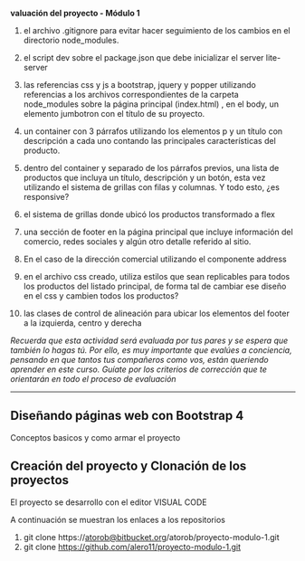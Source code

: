 **valuación del proyecto - Módulo 1**

1. el archivo .gitignore para evitar hacer seguimiento de los cambios en el directorio node_modules.

2. el script dev sobre el package.json que debe inicializar el server lite-server

3. las referencias css y js a bootstrap, jquery y popper utilizando referencias a los archivos correspondientes de la carpeta node_modules sobre la página principal (index.html) , en el body, un elemento jumbotron con el título de su proyecto.

4. un container con 3 párrafos utilizando los elementos p y un título con descripción a cada uno contando las principales características del producto.

5. dentro del container y separado de los párrafos previos, una lista de productos que incluya un título, descripción y un botón, esta vez utilizando el sistema de grillas con filas y columnas. Y todo esto, ¿es responsive?

6. el sistema de grillas donde ubicó los productos transformado a flex

7. una sección de footer en la página principal que incluye información del comercio, redes sociales y algún otro detalle referido al sitio.
8. En el caso de la dirección comercial utilizando el componente address

9. en el archivo css creado, utiliza estilos que sean replicables para todos los productos del listado principal, de forma tal de cambiar ese diseño en el css y cambien todos los productos?
10. las clases de control de alineación para ubicar los elementos del footer a la izquierda, centro y derecha

*Recuerda que esta actividad será evaluada por tus pares y se espera que también lo hagas tú. Por ello, es muy importante que evalúes a conciencia, pensando en que tantos tus compañeros como vos, están queriendo aprender en este curso. Guíate por los criterios de corrección que te orientarán en todo el proceso de evaluación*

---

## Diseñando páginas web con Bootstrap 4


Conceptos basicos y como armar el proyecto

## Creación del proyecto y Clonación de los proyectos

El proyecto se desarrollo con el editor VISUAL CODE

A continuación se muestran los enlaces a los repositorios

1. git clone https://atorob@bitbucket.org/atorob/proyecto-modulo-1.git
2. git clone https://github.com/alero11/proyecto-modulo-1.git



